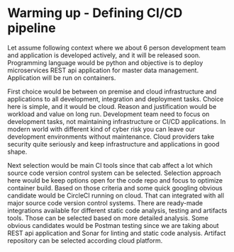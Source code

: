 # Warming up - Defining CI/CD pipeline 

Let assume following context where we about 6 person development team and application is developed actively, and it will be released soon. Programming language would be python and objective is to deploy microservices REST api application for master data management. Application will be run on containers. 

First choice would be between on premise and cloud infrastructure and applications to all development, integration and deployment tasks. Choice here is simple, and it would be cloud. Reason and justification would be workload and value on long run. Development team need to focus on development tasks, not maintaining infrastructure or CI/CD applications. In modern world with different kind of cyber risk you can leave our development environments without maintenance. Cloud providers take security quite seriously and keep infrastructure and applications in good shape. 

Next selection would be main CI tools since that cab affect a lot which source code version control system can be selected. Selection approach here would be keep options open for the code repo and focus to optimize container build. Based on those criteria and some quick googling obvious candidate would be CircleCI running on cloud. That can integrated with all major source code version control systems. There are ready-made integrations available for different static code analysis, testing and artifacts tools. Those can be selected based on more detailed analysis. Some obvious candidates would be Postman testing since we are taking about REST api application and Sonar for linting and static code analysis. Artifact repository can be selected according cloud platform.  
